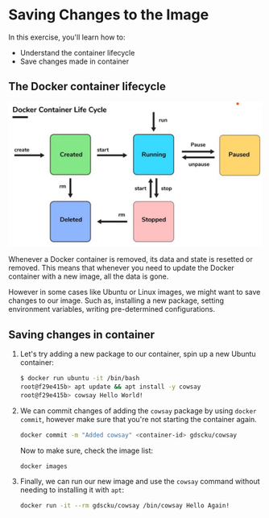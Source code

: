 # Saving Changes to the Image

In this exercise, you'll learn how to:
* Understand the container lifecycle
* Save changes made in container

## The Docker container lifecycle
![Lifecycle of Docker Container](../assets/02.png)

Whenever a Docker container is removed, its data and state is resetted or removed. This means that whenever you need to update the Docker container with a new image, all the data is gone.

However in some cases like Ubuntu or Linux images, we might want to save changes to our image. Such as, installing a new package, setting environment variables, writing pre-determined configurations.

## Saving changes in container
1. Let's try adding a new package to our container, spin up a new Ubuntu container:
   
   ```sh
   $ docker run ubuntu -it /bin/bash
   root@f29e415b> apt update && apt install -y cowsay
   root@f29e415b> cowsay Hello World!
   ```

2. We can commit changes of adding the `cowsay` package by using `docker commit`, however make sure that you're not starting the container again.
   
   ```sh
   docker commit -m "Added cowsay" <container-id> gdscku/cowsay
   ```

   Now to make sure, check the image list:
   
   ```sh
   docker images
   ```

3. Finally, we can run our new image and use the `cowsay` command without needing to installing it with `apt`:
   
   ```sh
   docker run -it --rm gdscku/cowsay /bin/cowsay Hello Again!
   ```